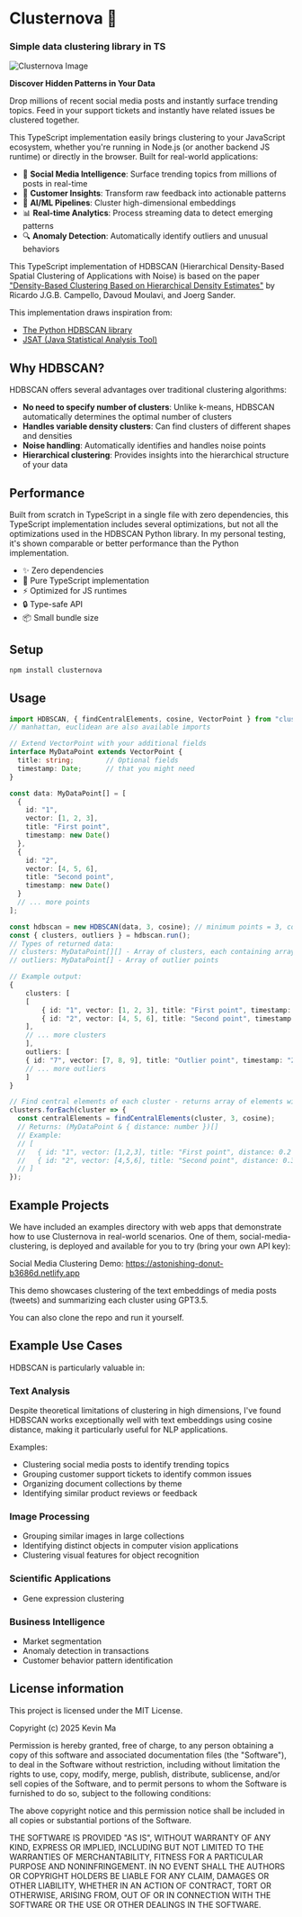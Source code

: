 # Clusternova 🚀

### Simple data clustering library in TS

![Clusternova Image](https://raw.githubusercontent.com/led101/clusternova/main/assets/clusternova.png)

**Discover Hidden Patterns in Your Data**

Drop millions of recent social media posts and instantly surface trending topics. Feed in your support tickets and instantly have related issues be clustered together.

This TypeScript implementation easily brings clustering to your JavaScript ecosystem, whether you're running in Node.js (or another backend JS runtime) or directly in the browser. Built for real-world applications:

- 📱 **Social Media Intelligence**: Surface trending topics from millions of posts in real-time
- 🎯 **Customer Insights**: Transform raw feedback into actionable patterns
- 🤖 **AI/ML Pipelines**: Cluster high-dimensional embeddings
- 📊 **Real-time Analytics**: Process streaming data to detect emerging patterns
- 🔍 **Anomaly Detection**: Automatically identify outliers and unusual behaviors

This TypeScript implementation of HDBSCAN (Hierarchical Density-Based Spatial Clustering of Applications with Noise) is based on the paper ["Density-Based Clustering Based on Hierarchical Density Estimates"](https://link.springer.com/chapter/10.1007/978-3-642-37456-2_14) by Ricardo J.G.B. Campello, Davoud Moulavi, and Joerg Sander.

This implementation draws inspiration from:

- [The Python HDBSCAN library](https://hdbscan.readthedocs.io/en/latest/how_hdbscan_works.html)
- [JSAT (Java Statistical Analysis Tool)](https://github.com/EdwardRaff/JSAT)

## Why HDBSCAN?

HDBSCAN offers several advantages over traditional clustering algorithms:

- **No need to specify number of clusters**: Unlike k-means, HDBSCAN automatically determines the optimal number of clusters
- **Handles variable density clusters**: Can find clusters of different shapes and densities
- **Noise handling**: Automatically identifies and handles noise points
- **Hierarchical clustering**: Provides insights into the hierarchical structure of your data

## Performance

Built from scratch in TypeScript in a single file with zero dependencies, this TypeScript implementation includes several optimizations, but not all the optimizations used in the HDBSCAN Python library. In my personal testing, it's shown comparable or better performance than the Python implementation.

- ✨ Zero dependencies
- 🚀 Pure TypeScript implementation
- ⚡️ Optimized for JS runtimes
- 🔒 Type-safe API
- 📦 Small bundle size

## Setup

```bash
npm install clusternova
```

## Usage

```typescript
import HDBSCAN, { findCentralElements, cosine, VectorPoint } from "clusternova";
// manhattan, euclidean are also available imports

// Extend VectorPoint with your additional fields
interface MyDataPoint extends VectorPoint {
  title: string;        // Optional fields
  timestamp: Date;      // that you might need
}

const data: MyDataPoint[] = [
  {
    id: "1",
    vector: [1, 2, 3],
    title: "First point",
    timestamp: new Date()
  },
  {
    id: "2",
    vector: [4, 5, 6],
    title: "Second point",
    timestamp: new Date()
  }
  // ... more points
];

const hdbscan = new HDBSCAN(data, 3, cosine); // minimum points = 3, cosine distance metric
const { clusters, outliers } = hdbscan.run();
// Types of returned data:
// clusters: MyDataPoint[][] - Array of clusters, each containing array of your data points
// outliers: MyDataPoint[] - Array of outlier points

// Example output:
{
    clusters: [
    [
        { id: "1", vector: [1, 2, 3], title: "First point", timestamp: "2024-01-01..." },
        { id: "2", vector: [4, 5, 6], title: "Second point", timestamp: "2024-01-01..." }
    ],
    // ... more clusters
    ],
    outliers: [
    { id: "7", vector: [7, 8, 9], title: "Outlier point", timestamp: "2024-01-01..." }
    // ... more outliers
    ]
}

// Find central elements of each cluster - returns array of elements with distance field (distance from the center of the cluster)
clusters.forEach(cluster => {
  const centralElements = findCentralElements(cluster, 3, cosine);
  // Returns: (MyDataPoint & { distance: number })[]
  // Example:
  // [
  //   { id: "1", vector: [1,2,3], title: "First point", distance: 0.2 },
  //   { id: "2", vector: [4,5,6], title: "Second point", distance: 0.3 }
  // ]
});

```

## Example Projects

We have included an examples directory with web apps that demonstrate how to use Clusternova in real-world scenarios. One of them, social-media-clustering, is deployed and available for you to try (bring your own API key):

Social Media Clustering Demo: https://astonishing-donut-b3686d.netlify.app

This demo showcases clustering of the text embeddings of media posts (tweets) and summarizing each cluster using GPT3.5.

You can also clone the repo and run it yourself.

## Example Use Cases

HDBSCAN is particularly valuable in:

### Text Analysis

Despite theoretical limitations of clustering in high dimensions, I've found HDBSCAN works exceptionally well with text embeddings using cosine distance, making it particularly useful for NLP applications.

Examples:

- Clustering social media posts to identify trending topics
- Grouping customer support tickets to identify common issues
- Organizing document collections by theme
- Identifying similar product reviews or feedback

### Image Processing

- Grouping similar images in large collections
- Identifying distinct objects in computer vision applications
- Clustering visual features for object recognition

### Scientific Applications

- Gene expression clustering

### Business Intelligence

- Market segmentation
- Anomaly detection in transactions
- Customer behavior pattern identification

## License information

This project is licensed under the MIT License.

Copyright (c) 2025 Kevin Ma

Permission is hereby granted, free of charge, to any person obtaining a copy of this software and associated documentation files (the "Software"), to deal in the Software without restriction, including without limitation the rights to use, copy, modify, merge, publish, distribute, sublicense, and/or sell copies of the Software, and to permit persons to whom the Software is furnished to do so, subject to the following conditions:

The above copyright notice and this permission notice shall be included in all
copies or substantial portions of the Software.

THE SOFTWARE IS PROVIDED "AS IS", WITHOUT WARRANTY OF ANY KIND, EXPRESS OR IMPLIED, INCLUDING BUT NOT LIMITED TO THE WARRANTIES OF MERCHANTABILITY, FITNESS FOR A PARTICULAR PURPOSE AND NONINFRINGEMENT. IN NO EVENT SHALL THE AUTHORS OR COPYRIGHT HOLDERS BE LIABLE FOR ANY CLAIM, DAMAGES OR OTHER LIABILITY, WHETHER IN AN ACTION OF CONTRACT, TORT OR OTHERWISE, ARISING FROM, OUT OF OR IN CONNECTION WITH THE SOFTWARE OR THE USE OR OTHER DEALINGS IN THE SOFTWARE.
